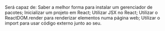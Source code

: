 Será capaz de:
	Saber a melhor forma para instalar um gerenciador de pacotes;
	Inicializar um projeto em React;
	Utilizar JSX no React;
	Utilizar o ReactDOM.render para renderizar elementos numa página web;
	Utilizar o import para usar código externo junto ao seu.
